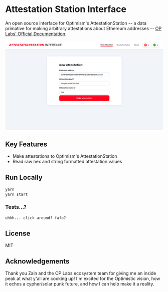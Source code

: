 # Attestation Station Interface
An open source interface for Optimism's AttestationStation -- a data primative for making arbitrary attestations about Ethereum addresses -- [OP Labs' Official Documentation](https://community.optimism.io/docs/governance/attestation-station/#).

[![attestationstation-interface](./attestationstation-interface.png)](https://youtu.be/rBesMSd0GzM)

## Key Features

- Make attestations to Optimism's AttestationStation
- Read raw hex and string formatted attestation values

## Run Locally

```
yarn
yarn start
```

### Tests...?

```
uhhh... click around? fafo?
```

## License

MIT

## Acknowledgements

Thank you Zain and the OP Labs ecosystem team for giving me an inside peak at what y'all are cooking up! I'm excited for the Optimistic vision, how it echos a cypher/solar punk future, and how I can help make it a reality.
